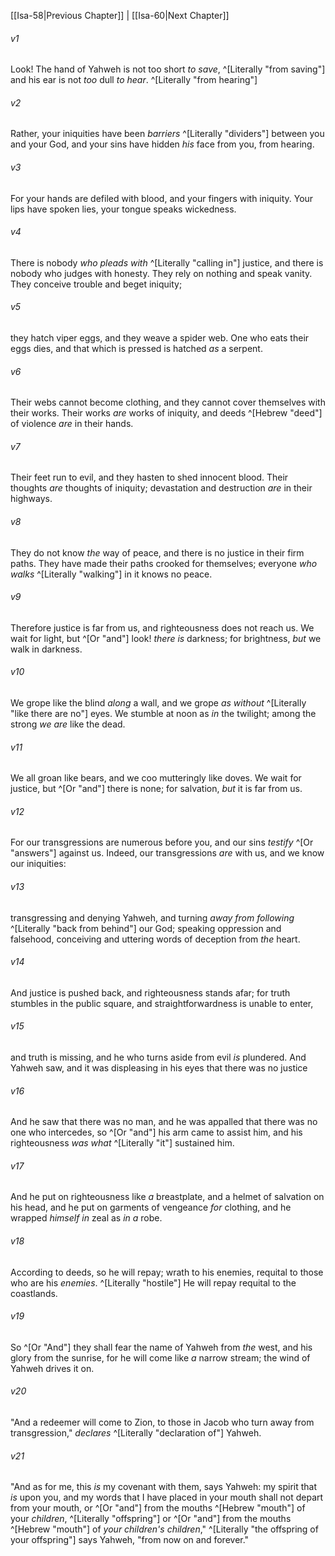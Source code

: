 ﻿---
aliases:
  - Isaiah 59
---

[[Isa-58|Previous Chapter]] | [[Isa-60|Next Chapter]]

###### v1
Look! The hand of Yahweh is not too short _to save_, ^[Literally "from saving"]
and his ear is not _too_ dull _to hear_. ^[Literally "from hearing"]

###### v2
Rather, your iniquities have been _barriers_ ^[Literally "dividers"] between you and your God,
and your sins have hidden _his_ face from you, from hearing.

###### v3
For your hands are defiled with blood,
and your fingers with iniquity.
Your lips have spoken lies,
your tongue speaks wickedness.

###### v4
There is nobody _who pleads with_ ^[Literally "calling in"] justice,
and there is nobody who judges with honesty.
They rely on nothing
and speak vanity.
They conceive trouble
and beget iniquity;

###### v5
they hatch viper eggs,
and they weave a spider web.
One who eats their eggs dies,
and that which is pressed is hatched _as_ a serpent.

###### v6
Their webs cannot become clothing,
and they cannot cover themselves with their works.
Their works _are_ works of iniquity,
and deeds ^[Hebrew "deed"] of violence _are_ in their hands.

###### v7
Their feet run to evil,
and they hasten to shed innocent blood.
Their thoughts _are_ thoughts of iniquity;
devastation and destruction _are_ in their highways.

###### v8
They do not know _the_ way of peace,
and there is no justice in their firm paths.
They have made their paths crooked for themselves;
everyone _who walks_ ^[Literally "walking"] in it knows no peace.

###### v9
Therefore justice is far from us,
and righteousness does not reach us.
We wait for light, but ^[Or "and"] look! _there is_ darkness;
for brightness, _but_ we walk in darkness.

###### v10
We grope like the blind _along_ a wall,
and we grope _as without_ ^[Literally "like there are no"] eyes.
We stumble at noon as _in_ the twilight;
among the strong _we are_ like the dead.

###### v11
We all groan like bears,
and we coo mutteringly like doves.
We wait for justice, but ^[Or "and"] there is none;
for salvation, _but_ it is far from us.

###### v12
For our transgressions are numerous before you,
and our sins _testify_ ^[Or "answers"] against us.
Indeed, our transgressions _are_ with us,
and we know our iniquities:

###### v13
transgressing and denying Yahweh,
and turning _away from following_ ^[Literally "back from behind"] our God;
speaking oppression and falsehood,
conceiving and uttering words of deception from _the_ heart.

###### v14
And justice is pushed back,
and righteousness stands afar;
for truth stumbles in the public square,
and straightforwardness is unable to enter,

###### v15
and truth is missing,
and he who turns aside from evil _is_ plundered.
And Yahweh saw,
and it was displeasing in his eyes that there was no justice

###### v16
And he saw that there was no man,
and he was appalled that there was no one who intercedes,
so ^[Or "and"] his arm came to assist him,
and his righteousness _was what_ ^[Literally "it"] sustained him.

###### v17
And he put on righteousness like _a_ breastplate,
and a helmet of salvation on his head,
and he put on garments of vengeance _for_ clothing,
and he wrapped _himself in_ zeal as _in a_ robe.

###### v18
According to deeds, so he will repay;
wrath to his enemies, requital to those who are his _enemies_. ^[Literally "hostile"]
He will repay requital to the coastlands.

###### v19
So ^[Or "And"] they shall fear the name of Yahweh from _the_ west,
and his glory from the sunrise,
for he will come like _a_ narrow stream;
the wind of Yahweh drives it on.

###### v20
"And a redeemer will come to Zion,
to those in Jacob who turn away from transgression,"
_declares_ ^[Literally "declaration of"] Yahweh.

###### v21
"And as for me, this _is_ my covenant with them, says Yahweh:
my spirit that _is_ upon you,
and my words that I have placed in your mouth
shall not depart from your mouth,
or ^[Or "and"] from the mouths ^[Hebrew "mouth"] of your _children_, ^[Literally "offspring"]
or ^[Or "and"] from the mouths ^[Hebrew "mouth"] of _your children's children_," ^[Literally "the offspring of your offspring"]
says Yahweh, "from now on and forever."